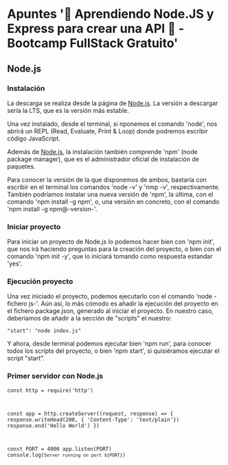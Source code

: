 # Apuntes '💯 Aprendiendo Node.JS y Express para crear una API 📶 - Bootcamp FullStack Gratuito'

## Node.js

### Instalación

La descarga se realiza desde la página de [Node.js][node]. La versión a descargar sería la LTS, que es la versión más estable.

Una vez instalado, desde el terminal, si nponemos el comando 'node', nos abrirá un REPL (Read, Evaluate, Print & Loop) donde podremos escribir código JavaScript.

Además de [Node.js][node], la instalación también comprende 'npm' (node package manager), que es el administrador oficial de instalación de paquetes.

Para conocer la versión de la que disponemos de ambos, bastaría con escribir en el terminal los comandos 'node -v' y 'nmp -v', respectivamente. También podríamos instalar una nueva versión de 'npm', la última, con el comando 'npm install -g npm', o, una versión en concreto, con el comando 'npm install -g npm@-version-'.

### Iniciar proyecto

Para iniciar un proyecto de Node.js lo podemos hacer bien con 'npm init', que nos irá haciendo preguntas para la creación del proyecto, o bien con el comando 'npm init -y', que lo iniciará tomando como respuesta estandar 'yes'.

### Ejecución proyecto

Una vez iniciado el proyecto, podemos ejecutarlo con el comando 'node -fichero js-'. Aún así, lo más cómodo es añadir la ejecución del proyecto en el fichero package.json, generado al iniciar el proyecto. En nuestro caso, deberíamos de añadir a la sección de "scripts" el nuestro:

`"start": "node index.js"`

Y ahora, desde terminal podemos ejecutar bien 'npm run', para conocer todos los scripts del proyecto, o bien 'npm start', si quisiéramos ejecutar el script "start".

### Primer servidor con Node.js

<code>const http = require('http')

const app = http.createServer((request, response) => {
  response.writeHead(200, { 'Content-Type': 'text/plain'})
  response.end('Hello World')
})

const PORT = 4000
app.listen(PORT)
console.log(`Server running on port ${PORT}`)</code>

[node]:(https://nodejs.org/es/)